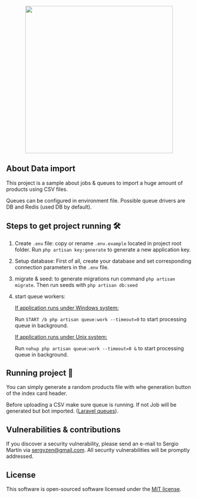 <p align="center"><img src="https://res.cloudinary.com/dtfbvvkyp/image/upload/v1566331377/laravel-logolockup-cmyk-red.svg" width="400"></p>



## About Data import

This project is a sample about jobs & queues to import a huge amount of products using CSV files.

Queues can be configured in environment file. Possible queue drivers are DB and Redis (used DB by default).

##  Steps to get project running 🛠

1. Create `.env` file: copy or rename `.env.example` located in project root folder. Run `php artisan key:generate` 
to generate a new application key.

2. Setup database: First of all, create your database and set corresponding connection parameters in the `.env` file.

3. migrate & seed: to generate migrations run command `php artisan migrate`. Then run seeds with `php artisan db:seed`

4. start queue workers:

    <ins>If application runs under Windows system:</ins>
    
    Run `START /b php artisan queue:work --timeout=0` to start processing queue in background.
    
    <ins>If application runs under Unix system:</ins>
    
    Run ``nohup php artisan queue:work --timeout=0 &`` to start processing queue in background.

## Running project 🚀

You can simply generate a random products file with whe generation button of the index card header.

Before uploading a CSV make sure queue is running. If not Job will be generated but bot imported.
([Laravel queues](https://laravel.com/docs/7.x/queues)).



## Vulnerabilities & contributions

If you discover a security vulnerability, please send an e-mail to Sergio Martín via [sergyzen@gmail.com](mailto:sergyzen@gmail.com). 
All security vulnerabilities will be promptly addressed.

## License

This software is open-sourced software licensed under the [MIT license](https://opensource.org/licenses/MIT).
